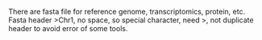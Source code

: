 There are fasta file for reference genome, transcriptomics, protein, etc.  
Fasta header >Chr1, no space, so special character, need >, not duplicate header to avoid error of some tools.
